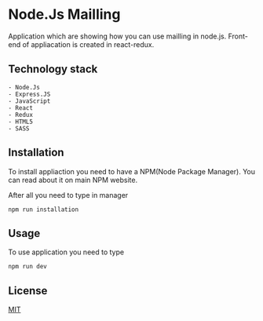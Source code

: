 ﻿# Node.Js Mailling

Application which are showing how you can use mailling in node.js.
Front-end of appliacation is created in react-redux.

## Technology stack
    - Node.Js
    - Express.JS
    - JavaScript
    - React
    - Redux
    - HTML5
    - SASS

## Installation
To install appliaction you need to have a NPM(Node Package Manager). You can read about it on main NPM website.

After all you need to type in manager

```GIT
npm run installation
```

## Usage
To use application you need to type

```GIT
npm run dev
```

## License
[MIT](https://choosealicense.com/licenses/mit/)